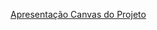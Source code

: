 [Apresentação Canvas do Projeto](https://view.genially.com/67b72c1f523c145fba9658d2/presentation-software-de-transcricao-organizacao-e-consulta-de-fichas-de-informacao-de-seguranca-de-produtos-quimicos-fisp)
